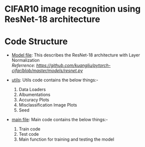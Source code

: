 # CIFAR10 image recognition using ResNet-18 architecture

# Code Structure

* [Model file](/model/resnet.py): This describes the ResNet-18 architecture with Layer Normalization  
<i>Referrence: https://github.com/kuangliu/pytorch-cifar/blob/master/models/resnet.py</i>  

* [utils](/utils/utils.py): Utils code contains the below things:-  
  1. Data Loaders  
  2. Albumentations  
  3. Accuracy Plots
  4. Misclassification Image Plots
  5. Seed

* [main file](/main.py): Main code contains the below things:-  
  1. Train code
  2. Test code
  3. Main function for training and testing the model  



